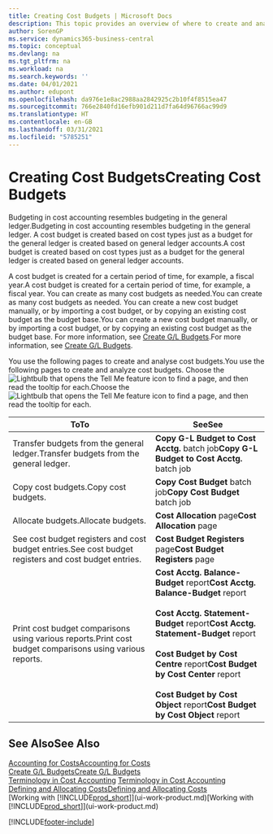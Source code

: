 ```yaml
---
title: Creating Cost Budgets | Microsoft Docs
description: This topic provides an overview of where to create and analyse cost budgets.
author: SorenGP
ms.service: dynamics365-business-central
ms.topic: conceptual
ms.devlang: na
ms.tgt_pltfrm: na
ms.workload: na
ms.search.keywords: ''
ms.date: 04/01/2021
ms.author: edupont
ms.openlocfilehash: da976e1e8ac2988aa2842925c2b10f4f8515ea47
ms.sourcegitcommit: 766e2840fd16efb901d211d7fa64d96766ac99d9
ms.translationtype: HT
ms.contentlocale: en-GB
ms.lasthandoff: 03/31/2021
ms.locfileid: "5785251"
---
```

# <a name="creating-cost-budgets"></a><span data-ttu-id="14d8c-103">Creating Cost Budgets</span><span class="sxs-lookup"><span data-stu-id="14d8c-103">Creating Cost Budgets</span></span>
<span data-ttu-id="14d8c-104">Budgeting in cost accounting resembles budgeting in the general ledger.</span><span class="sxs-lookup"><span data-stu-id="14d8c-104">Budgeting in cost accounting resembles budgeting in the general ledger.</span></span> <span data-ttu-id="14d8c-105">A cost budget is created based on cost types just as a budget for the general ledger is created based on general ledger accounts.</span><span class="sxs-lookup"><span data-stu-id="14d8c-105">A cost budget is created based on cost types just as a budget for the general ledger is created based on general ledger accounts.</span></span>  

<span data-ttu-id="14d8c-106">A cost budget is created for a certain period of time, for example, a fiscal year.</span><span class="sxs-lookup"><span data-stu-id="14d8c-106">A cost budget is created for a certain period of time, for example, a fiscal year.</span></span> <span data-ttu-id="14d8c-107">You can create as many cost budgets as needed.</span><span class="sxs-lookup"><span data-stu-id="14d8c-107">You can create as many cost budgets as needed.</span></span> <span data-ttu-id="14d8c-108">You can create a new cost budget manually, or by importing a cost budget, or by copying an existing cost budget as the budget base.</span><span class="sxs-lookup"><span data-stu-id="14d8c-108">You can create a new cost budget manually, or by importing a cost budget, or by copying an existing cost budget as the budget base.</span></span> <span data-ttu-id="14d8c-109">For more information, see [Create G/L Budgets](finance-how-create-budgets.md).</span><span class="sxs-lookup"><span data-stu-id="14d8c-109">For more information, see [Create G/L Budgets](finance-how-create-budgets.md).</span></span>

<span data-ttu-id="14d8c-110">You use the following pages to create and analyse cost budgets.</span><span class="sxs-lookup"><span data-stu-id="14d8c-110">You use the following pages to create and analyze cost budgets.</span></span> <span data-ttu-id="14d8c-111">Choose the ![Lightbulb that opens the Tell Me feature](media/ui-search/search_small.png "Tell me what you want to do") icon to find a page, and then read the tooltip for each.</span><span class="sxs-lookup"><span data-stu-id="14d8c-111">Choose the ![Lightbulb that opens the Tell Me feature](media/ui-search/search_small.png "Tell me what you want to do") icon to find a page, and then read the tooltip for each.</span></span>

|<span data-ttu-id="14d8c-112">To</span><span class="sxs-lookup"><span data-stu-id="14d8c-112">To</span></span>|<span data-ttu-id="14d8c-113">See</span><span class="sxs-lookup"><span data-stu-id="14d8c-113">See</span></span>|  
|--------|---------|  
|<span data-ttu-id="14d8c-114">Transfer budgets from the general ledger.</span><span class="sxs-lookup"><span data-stu-id="14d8c-114">Transfer budgets from the general ledger.</span></span>|<span data-ttu-id="14d8c-115">**Copy G-L Budget to Cost Acctg.** batch job</span><span class="sxs-lookup"><span data-stu-id="14d8c-115">**Copy G-L Budget to Cost Acctg.** batch job</span></span>|  
|<span data-ttu-id="14d8c-116">Copy cost budgets.</span><span class="sxs-lookup"><span data-stu-id="14d8c-116">Copy cost budgets.</span></span>|<span data-ttu-id="14d8c-117">**Copy Cost Budget** batch job</span><span class="sxs-lookup"><span data-stu-id="14d8c-117">**Copy Cost Budget** batch job</span></span>|  
|<span data-ttu-id="14d8c-118">Allocate budgets.</span><span class="sxs-lookup"><span data-stu-id="14d8c-118">Allocate budgets.</span></span>|<span data-ttu-id="14d8c-119">**Cost Allocation** page</span><span class="sxs-lookup"><span data-stu-id="14d8c-119">**Cost Allocation** page</span></span>|  
|<span data-ttu-id="14d8c-120">See cost budget registers and cost budget entries.</span><span class="sxs-lookup"><span data-stu-id="14d8c-120">See cost budget registers and cost budget entries.</span></span>|<span data-ttu-id="14d8c-121">**Cost Budget Registers** page</span><span class="sxs-lookup"><span data-stu-id="14d8c-121">**Cost Budget Registers** page</span></span>|  
|<span data-ttu-id="14d8c-122">Print cost budget comparisons using various reports.</span><span class="sxs-lookup"><span data-stu-id="14d8c-122">Print cost budget comparisons using various reports.</span></span>|<span data-ttu-id="14d8c-123">**Cost Acctg. Balance-Budget** report</span><span class="sxs-lookup"><span data-stu-id="14d8c-123">**Cost Acctg. Balance-Budget** report</span></span><br /><br /> <span data-ttu-id="14d8c-124">**Cost Acctg. Statement-Budget** report</span><span class="sxs-lookup"><span data-stu-id="14d8c-124">**Cost Acctg. Statement-Budget** report</span></span><br /><br /> <span data-ttu-id="14d8c-125">**Cost Budget by Cost Centre** report</span><span class="sxs-lookup"><span data-stu-id="14d8c-125">**Cost Budget by Cost Center** report</span></span><br /><br /> <span data-ttu-id="14d8c-126">**Cost Budget by Cost Object** report</span><span class="sxs-lookup"><span data-stu-id="14d8c-126">**Cost Budget by Cost Object** report</span></span>|  

## <a name="see-also"></a><span data-ttu-id="14d8c-127">See Also</span><span class="sxs-lookup"><span data-stu-id="14d8c-127">See Also</span></span>  
[<span data-ttu-id="14d8c-128">Accounting for Costs</span><span class="sxs-lookup"><span data-stu-id="14d8c-128">Accounting for Costs</span></span>](finance-manage-cost-accounting.md)  
[<span data-ttu-id="14d8c-129">Create G/L Budgets</span><span class="sxs-lookup"><span data-stu-id="14d8c-129">Create G/L Budgets</span></span>](finance-how-create-budgets.md)  
<span data-ttu-id="14d8c-130">[Terminology in Cost Accounting](finance-terminology-in-cost-accounting.md) </span><span class="sxs-lookup"><span data-stu-id="14d8c-130">[Terminology in Cost Accounting](finance-terminology-in-cost-accounting.md) </span></span>  
[<span data-ttu-id="14d8c-131">Defining and Allocating Costs</span><span class="sxs-lookup"><span data-stu-id="14d8c-131">Defining and Allocating Costs</span></span>](finance-define-and-allocate-costs.md)  
<span data-ttu-id="14d8c-132">[Working with [!INCLUDE[prod_short](includes/prod_short.md)]](ui-work-product.md)</span><span class="sxs-lookup"><span data-stu-id="14d8c-132">[Working with [!INCLUDE[prod_short](includes/prod_short.md)]](ui-work-product.md)</span></span>


[!INCLUDE[footer-include](includes/footer-banner.md)]